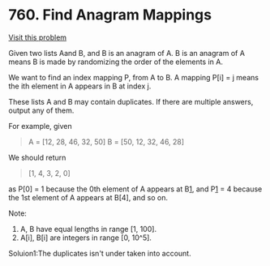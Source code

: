 # 760. Find Anagram Mappings
[Visit this problem][1]

Given two lists Aand B, and B is an anagram of A. B is an anagram of A means B is made by randomizing the order of the elements in A.

We want to find an index mapping P, from A to B. A mapping P[i] = j means the ith element in A appears in B at index j.

These lists A and B may contain duplicates. If there are multiple answers, output any of them.

For example, given

> A = [12, 28, 46, 32, 50]
> B = [50, 12, 32, 46, 28]

We should return

> [1, 4, 3, 2, 0]

as P[0] = 1 because the 0th element of A appears at B[1], and P[1] = 4 because the 1st element of A appears at B[4], and so on.

Note:
1. A, B have equal lengths in range [1, 100].
2. A[i], B[i] are integers in range [0, 10^5].



Soluion1:The duplicates isn't under taken into account.

[1]: https://leetcode.com/problems/find-anagram-mappings/description/





